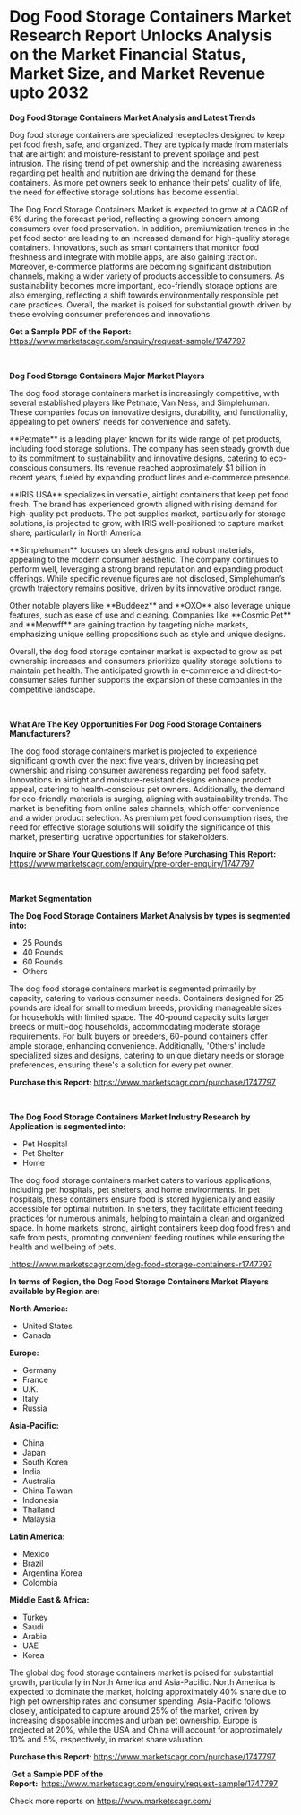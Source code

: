 <p><h1>Dog Food Storage Containers Market Research Report Unlocks Analysis on the Market Financial Status, Market Size, and Market Revenue upto 2032</h1></p><p><strong>Dog Food Storage Containers Market Analysis and Latest Trends</strong></p>
<p><p>Dog food storage containers are specialized receptacles designed to keep pet food fresh, safe, and organized. They are typically made from materials that are airtight and moisture-resistant to prevent spoilage and pest intrusion. The rising trend of pet ownership and the increasing awareness regarding pet health and nutrition are driving the demand for these containers. As more pet owners seek to enhance their pets' quality of life, the need for effective storage solutions has become essential.</p><p>The Dog Food Storage Containers Market is expected to grow at a CAGR of 6% during the forecast period, reflecting a growing concern among consumers over food preservation. In addition, premiumization trends in the pet food sector are leading to an increased demand for high-quality storage containers. Innovations, such as smart containers that monitor food freshness and integrate with mobile apps, are also gaining traction. Moreover, e-commerce platforms are becoming significant distribution channels, making a wider variety of products accessible to consumers. As sustainability becomes more important, eco-friendly storage options are also emerging, reflecting a shift towards environmentally responsible pet care practices. Overall, the market is poised for substantial growth driven by these evolving consumer preferences and innovations.</p></p>
<p><strong>Get a Sample PDF of the Report:&nbsp;</strong> <a href="https://www.marketscagr.com/enquiry/request-sample/1747797?utm_campaign=3188&utm_medium=2&utm_source=Github&utm_content=ia&utm_term=04042025&utm_id=dog-food-storage-containers">https://www.marketscagr.com/enquiry/request-sample/1747797</a></p>
<p>&nbsp;</p>
<p><strong>Dog Food Storage Containers Major Market Players</strong></p>
<p><p>The dog food storage containers market is increasingly competitive, with several established players like Petmate, Van Ness, and Simplehuman. These companies focus on innovative designs, durability, and functionality, appealing to pet owners' needs for convenience and safety.</p><p>**Petmate** is a leading player known for its wide range of pet products, including food storage solutions. The company has seen steady growth due to its commitment to sustainability and innovative designs, catering to eco-conscious consumers. Its revenue reached approximately $1 billion in recent years, fueled by expanding product lines and e-commerce presence.</p><p>**IRIS USA** specializes in versatile, airtight containers that keep pet food fresh. The brand has experienced growth aligned with rising demand for high-quality pet products. The pet supplies market, particularly for storage solutions, is projected to grow, with IRIS well-positioned to capture market share, particularly in North America. </p><p>**Simplehuman** focuses on sleek designs and robust materials, appealing to the modern consumer aesthetic. The company continues to perform well, leveraging a strong brand reputation and expanding product offerings. While specific revenue figures are not disclosed, Simplehuman’s growth trajectory remains positive, driven by its innovative product range.</p><p>Other notable players like **Buddeez** and **OXO** also leverage unique features, such as ease of use and cleaning. Companies like **Cosmic Pet** and **Meowff** are gaining traction by targeting niche markets, emphasizing unique selling propositions such as style and unique designs.</p><p>Overall, the dog food storage container market is expected to grow as pet ownership increases and consumers prioritize quality storage solutions to maintain pet health. The anticipated growth in e-commerce and direct-to-consumer sales further supports the expansion of these companies in the competitive landscape.</p></p>
<p>&nbsp;</p>
<p><strong>What Are The Key Opportunities For Dog Food Storage Containers Manufacturers?</strong></p>
<p><p>The dog food storage containers market is projected to experience significant growth over the next five years, driven by increasing pet ownership and rising consumer awareness regarding pet food safety. Innovations in airtight and moisture-resistant designs enhance product appeal, catering to health-conscious pet owners. Additionally, the demand for eco-friendly materials is surging, aligning with sustainability trends. The market is benefiting from online sales channels, which offer convenience and a wider product selection. As premium pet food consumption rises, the need for effective storage solutions will solidify the significance of this market, presenting lucrative opportunities for stakeholders.</p></p>
<p><strong>Inquire or Share Your Questions If Any Before Purchasing This Report:</strong> <a href="https://www.marketscagr.com/enquiry/pre-order-enquiry/1747797?utm_campaign=3188&utm_medium=2&utm_source=Github&utm_content=ia&utm_term=04042025&utm_id=dog-food-storage-containers">https://www.marketscagr.com/enquiry/pre-order-enquiry/1747797</a></p>
<p>&nbsp;</p>
<p><strong>Market Segmentation</strong></p>
<p><strong>The Dog Food Storage Containers Market Analysis by types is segmented into:</strong></p>
<p><ul><li>25 Pounds</li><li>40 Pounds</li><li>60 Pounds</li><li>Others</li></ul></p>
<p><p>The dog food storage containers market is segmented primarily by capacity, catering to various consumer needs. Containers designed for 25 pounds are ideal for small to medium breeds, providing manageable sizes for households with limited space. The 40-pound capacity suits larger breeds or multi-dog households, accommodating moderate storage requirements. For bulk buyers or breeders, 60-pound containers offer ample storage, enhancing convenience. Additionally, 'Others' include specialized sizes and designs, catering to unique dietary needs or storage preferences, ensuring there's a solution for every pet owner.</p></p>
<p><strong>Purchase this Report:&nbsp;</strong><a href="https://www.marketscagr.com/purchase/1747797?utm_campaign=3188&utm_medium=2&utm_source=Github&utm_content=ia&utm_term=04042025&utm_id=dog-food-storage-containers">https://www.marketscagr.com/purchase/1747797</a></p>
<p>&nbsp;</p>
<p><strong>The Dog Food Storage Containers Market Industry Research by Application is segmented into:</strong></p>
<p><ul><li>Pet Hospital</li><li>Pet Shelter</li><li>Home</li></ul></p>
<p><p>The dog food storage containers market caters to various applications, including pet hospitals, pet shelters, and home environments. In pet hospitals, these containers ensure food is stored hygienically and easily accessible for optimal nutrition. In shelters, they facilitate efficient feeding practices for numerous animals, helping to maintain a clean and organized space. In home markets, strong, airtight containers keep dog food fresh and safe from pests, promoting convenient feeding routines while ensuring the health and wellbeing of pets.</p></p>
<p><a href="https://www.marketscagr.com/dog-food-storage-containers-r1747797?utm_campaign=3188&utm_medium=2&utm_source=Github&utm_content=ia&utm_term=04042025&utm_id=dog-food-storage-containers">&nbsp;https://www.marketscagr.com/dog-food-storage-containers-r1747797</a></p>
<p><strong>In terms of Region, the Dog Food Storage Containers Market Players available by Region are:</strong></p>
<p>
    <p> <strong> North America: </strong>
        <ul>
            <li>United States</li>
            <li>Canada</li>
        </ul>
        </p> 
    <p> <strong> Europe: </strong>
        <ul>
            <li>Germany</li>
            <li>France</li>
            <li>U.K.</li>
            <li>Italy</li>
            <li>Russia</li>
        </ul>
        </p> 
    <p> <strong> Asia-Pacific: </strong>
        <ul>
            <li>China</li>
            <li>Japan</li>
            <li>South Korea</li>
            <li>India</li>
            <li>Australia</li>
            <li>China Taiwan</li>
            <li>Indonesia</li>
            <li>Thailand</li>
            <li>Malaysia</li>
        </ul>
        </p> 
    <p> <strong> Latin America: </strong>
        <ul>
            <li>Mexico</li>
            <li>Brazil</li>
            <li>Argentina Korea</li>
            <li>Colombia</li>
        </ul>
        </p> 
    <p> <strong> Middle East & Africa: </strong>
        <ul>
            <li>Turkey</li>
            <li>Saudi</li>
            <li>Arabia</li>
            <li>UAE</li>
            <li>Korea</li>
        </ul>
    </p>
    </p>
<p><p>The global dog food storage containers market is poised for substantial growth, particularly in North America and Asia-Pacific. North America is expected to dominate the market, holding approximately 40% share due to high pet ownership rates and consumer spending. Asia-Pacific follows closely, anticipated to capture around 25% of the market, driven by increasing disposable incomes and urban pet ownership. Europe is projected at 20%, while the USA and China will account for approximately 10% and 5%, respectively, in market share valuation.</p></p>
<p><strong>Purchase this Report: </strong><a href="https://www.marketscagr.com/purchase/1747797?utm_campaign=3188&utm_medium=2&utm_source=Github&utm_content=ia&utm_term=04042025&utm_id=dog-food-storage-containers">https://www.marketscagr.com/purchase/1747797</a></p>
<p>&nbsp;<strong>Get a Sample PDF of the Report:&nbsp;&nbsp;</strong><a href="https://www.marketscagr.com/enquiry/request-sample/1747797?utm_campaign=3188&utm_medium=2&utm_source=Github&utm_content=ia&utm_term=04042025&utm_id=dog-food-storage-containers">https://www.marketscagr.com/enquiry/request-sample/1747797</a></p>
<p><strong></strong></p>
<p>Check more reports on <a href="https://www.marketscagr.com/?utm_campaign=3188&utm_medium=2&utm_source=Github&utm_content=ia&utm_term=04042025&utm_id=dog-food-storage-containers">https://www.marketscagr.com/</a></p>